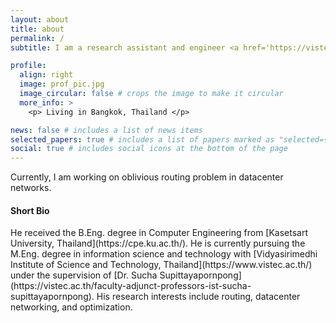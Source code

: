 ```yaml
---
layout: about
title: about
permalink: /
subtitle: I am a research assistant and engineer <a href='https://vistec.ac.th/'>@NDS-VISTEC</a>

profile:
  align: right
  image: prof_pic.jpg
  image_circular: false # crops the image to make it circular
  more_info: >
    <p> Living in Bangkok, Thailand </p>

news: false # includes a list of news items
selected_papers: true # includes a list of papers marked as "selected={true}"
social: true # includes social icons at the bottom of the page
---
```


Currently, I am working on oblivious routing problem in datacenter networks. 

<h4>Short Bio</h4>
He received the B.Eng. degree in Computer Engineering from [Kasetsart University, Thailand](https://cpe.ku.ac.th/). He is currently pursuing the M.Eng. degree in information science and technology with [Vidyasirimedhi Institute of Science and Technology, Thailand](https://www.vistec.ac.th/) under the supervision of [Dr. Sucha Supittayapornpong](https://vistec.ac.th/faculty-adjunct-professors-ist-sucha-supittayapornpong). His research interests include routing, datacenter networking, and optimization.

<!-- Write your biography here. Tell the world about yourself. Link to your favorite [subreddit](http://reddit.com). You can put a picture in, too. The code is already in, just name your picture `prof_pic.jpg` and put it in the `img/` folder.

Put your address / P.O. box / other info right below your picture. You can also disable any of these elements by editing `profile` property of the YAML header of your `_pages/about.md`. Edit `_bibliography/papers.bib` and Jekyll will render your [publications page](/al-folio/publications/) automatically.

Link to your social media connections, too. This theme is set up to use [Font Awesome icons](https://fontawesome.com/) and [Academicons](https://jpswalsh.github.io/academicons/), like the ones below. Add your Facebook, Twitter, LinkedIn, Google Scholar, or just disable all of them. -->
